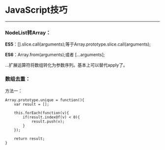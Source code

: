 # JavaScript技巧

---
### NodeList转Array：

**ES5**：[].slice.call(arguments);等于Array.prototype.slice.call(arguments);

**ES6**：Array.from(arguments);或者	[...arguments];

...扩展运算符将数组转化为参数序列。基本上可以替代apply了。

### 数组去重：

方法一：

    Array.prototype.unique = function(){
        var result = [];
        
        this.forEach(function(v){
            if(result.indexOf(v) < 0){
                result.push(v);
            }
        });

        return result;
    }
